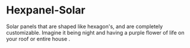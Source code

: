 # Hexpanel-Solar
Solar panels that are shaped like hexagon's, and are completely customizable. Imagine it being night and having a purple flower of life on your roof or entire house .
